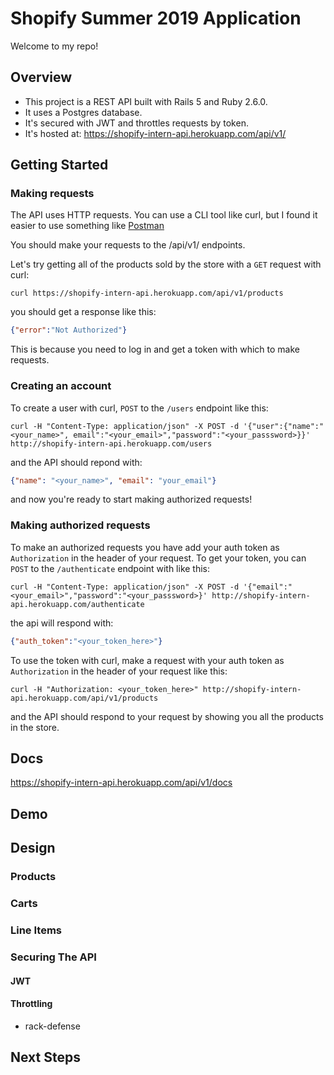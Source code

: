 # Shopify Summer 2019 Application

Welcome to my repo!

## Overview
- This project is a REST API built with Rails 5 and Ruby 2.6.0.
- It uses a Postgres database.
- It's secured with JWT and throttles requests by token.   
- It's hosted at: https://shopify-intern-api.herokuapp.com/api/v1/

## Getting Started

### Making requests
The API uses HTTP requests. You can use a CLI tool like curl,
 but I found it easier to use something like [Postman](https://www.getpostman.com/downloads/)

 You should make your requests to the /api/v1/ endpoints.

 Let's try getting all of the products sold by the store with a `GET` request with curl:
 ```shell
 curl https://shopify-intern-api.herokuapp.com/api/v1/products
 ```

you should get a response like this:

```json
{"error":"Not Authorized"}
```

This is because you need to log in and get a token with which to make requests.


### Creating an account

To create a user with curl, `POST` to the `/users` endpoint like this:

```shell
curl -H "Content-Type: application/json" -X POST -d '{"user":{"name":"<your_name>", email":"<your_email>","password":"<your_passsword>}}' http://shopify-intern-api.herokuapp.com/users
```

and the API should repond with:

```json
{"name": "<your_name>", "email": "your_email"}
```

and now you're ready to start making authorized requests!

### Making authorized requests
To make an authorized requests you have add your auth token as `Authorization` in the header of your request.
To get your token, you can `POST` to the `/authenticate` endpoint with like this:
```shell
curl -H "Content-Type: application/json" -X POST -d '{"email":"<your_email>","password":"<your_passsword>}' http://shopify-intern-api.herokuapp.com/authenticate
```

the api will respond with:
```json
{"auth_token":"<your_token_here>"}
```
To use the token with curl, make a request with your auth token as `Authorization` in the header of your request like this:

```shell
curl -H "Authorization: <your_token_here>" http://shopify-intern-api.herokuapp.com/api/v1/products
```
and the API should respond to your request by showing you all the products in the store.
## Docs
https://shopify-intern-api.herokuapp.com/api/v1/docs

## Demo

## Design

### Products

### Carts

### Line Items

### Securing The API

#### JWT

#### Throttling
- rack-defense

## Next Steps

